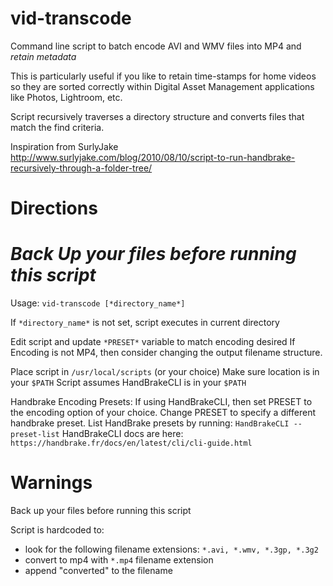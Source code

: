 # vid-transcode
Command line script to batch encode AVI and WMV files into MP4 and *retain metadata*

This is particularly useful if you like to retain time-stamps for home videos so they are sorted correctly within Digital Asset Management applications like Photos, Lightroom, etc.

Script recursively traverses a directory structure and converts files that match the find criteria.

Inspiration from SurlyJake
http://www.surlyjake.com/blog/2010/08/10/script-to-run-handbrake-recursively-through-a-folder-tree/


# Directions

# *Back Up your files before running this script*

Usage: `vid-transcode [*directory_name*]`

If `*directory_name*` is not set, script executes in current directory

Edit script and update `*PRESET*` variable to match encoding desired
If Encoding is not MP4, then consider changing the output filename structure.

Place script in `/usr/local/scripts` (or your choice)
Make sure location is in your `$PATH`
Script assumes HandBrakeCLI is in your `$PATH`


Handbrake Encoding Presets:
If using HandBrakeCLI, then set PRESET to the encoding option of your choice.
Change PRESET to specify a different handbrake preset. 
List HandBrake presets by running: `HandBrakeCLI --preset-list`
HandBrakeCLI docs are here: `https://handbrake.fr/docs/en/latest/cli/cli-guide.html`


# Warnings

Back up your files before running this script 

Script is hardcoded to:
- look for the following filename extensions: `*.avi, *.wmv, *.3gp, *.3g2`
- convert to mp4 with `*.mp4` filename extension
- append "converted" to the filename
